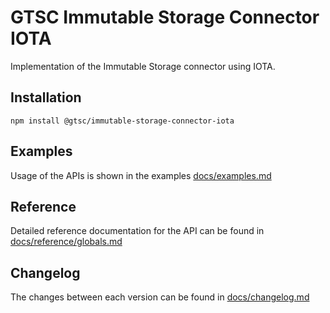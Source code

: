 # GTSC Immutable Storage Connector IOTA

Implementation of the Immutable Storage connector using IOTA.

## Installation

```shell
npm install @gtsc/immutable-storage-connector-iota
```

## Examples

Usage of the APIs is shown in the examples [docs/examples.md](docs/examples.md)

## Reference

Detailed reference documentation for the API can be found in [docs/reference/globals.md](docs/reference/globals.md)

## Changelog

The changes between each version can be found in [docs/changelog.md](docs/changelog.md)
